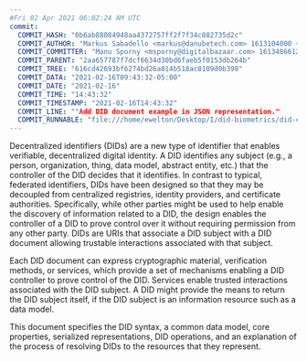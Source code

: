```yaml
---
#Fri 02 Apr 2021 06:02:24 AM UTC
commit:
  COMMIT_HASH: "0b6ab88084948aa4372757ff2f7f34c882735d2c"
  COMMIT_AUTHOR: "Markus Sabadello <markus@danubetech.com> 1613104000 +0100"
  COMMIT_COMMITTER: "Manu Sporny <msporny@digitalbazaar.com> 1613486612 -0500"
  COMMIT_PARENT: "2aa657787f7dcf6634d30bd6faeb5f0153db264b"
  COMMIT_TREE: "616cd42693bf6274bd26a814b518ac8109d0b398"
  COMMIT_DATA: "2021-02-16T09:43:32-05:00"
  COMMIT_DATE: "2021-02-16"
  COMMIT_TIME: "14:43:32"
  COMMIT_TIMESTAMP: "2021-02-16T14:43:32"
  COMMIT_LINE: ""Add DID document example in JSON representation."
  COMMIT_RUNNABLE: "file:///home/ewelton/Desktop/I/did-biometrics/did-core-dataset/analysis/gitinfo/0b6ab88084948aa4372757ff2f7f34c882735d2c/snapshot/index.html"
---
```


<section id="abstract">
<p>
<a>Decentralized identifiers</a> (DIDs) are a new type of identifier that
enables verifiable, decentralized digital identity. A <a>DID</a> identifies any
subject (e.g., a person, organization, thing, data model, abstract entity, etc.)
that the controller of the <a>DID</a> decides that it identifies. In contrast to
typical, federated identifiers, <a>DIDs</a> have been designed so that they may
be decoupled from centralized registries, identity providers, and certificate
authorities. Specifically, while other parties might be used to help enable the
discovery of information related to a <a>DID</a>, the design enables the
controller of a <a>DID</a> to prove control over it without requiring permission
from any other party. <a>DIDs</a> are <a>URIs</a> that associate a <a>DID
subject</a> with a <a>DID document</a> allowing trustable interactions
associated with that subject.
    </p>
<p>
Each <a>DID document</a> can express cryptographic material, <a>verification
methods</a>, or <a>services</a>, which provide a set of mechanisms enabling a
<a>DID controller</a> to prove control of the <a>DID</a>. <a>Services</a> enable
trusted interactions associated with the <a>DID subject</a>. A <a>DID</a> might
provide the means to return the <a>DID subject</a> itself, if the <a>DID
subject</a> is an information resource such as a data model.
    </p>
<p>
This document specifies the DID syntax, a common data model, core properties,
serialized representations, DID operations, and an explanation of the process
of resolving DIDs to the resources that they represent.
    </p>
</section>
